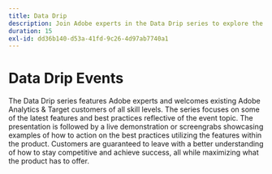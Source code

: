 ```yaml
---
title: Data Drip
description: Join Adobe experts in the Data Drip series to explore the latest features and best practices in Adobe Analytics & Target, with live demonstrations ensuring customers maximize product potential and stay competitive.
duration: 15
exl-id: dd36b140-d53a-41fd-9c26-4d97ab7740a1
---
```

# Data Drip Events

The Data Drip series features Adobe experts and welcomes existing Adobe Analytics & Target customers of all skill levels. The series focuses on some of the latest features and best practices reflective of the event topic. The presentation is followed by a live demonstration or screengrabs showcasing examples of how to action on the best practices utilizing the features within the product. Customers are guaranteed to leave with a better understanding of how to stay competitive and achieve success, all while maximizing what the product has to offer.

<!-- CARDS

* activity-log.md {cta  = Watch event}

-->
